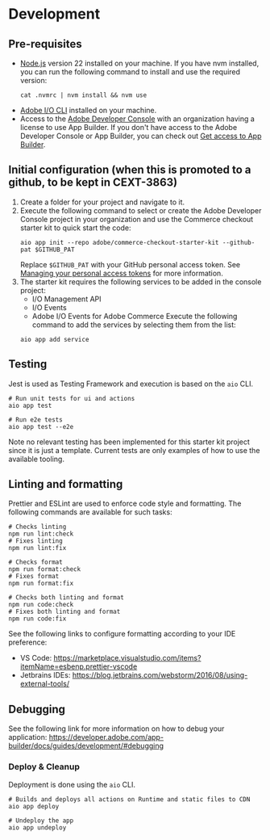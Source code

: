 # Development

## Pre-requisites

- [Node.js](https://nodejs.org/) version 22 installed on your machine.
  If you have nvm installed, you can run the following command to install and use the required version:
  ```shell
  cat .nvmrc | nvm install && nvm use
  ```
- [Adobe I/O CLI](https://developer.adobe.com/runtime/docs/guides/tools/cli_install/) installed on your machine.
- Access to the [Adobe Developer Console](https://console.adobe.io/) with an organization having a license to use App
  Builder. If you don't have access to the Adobe Developer Console or App Builder, you can check
  out [Get access to App Builder](https://developer.adobe.com/app-builder/docs/overview/getting_access/#get-access-to-app-builder).

## Initial configuration (when this is promoted to a github, to be kept in CEXT-3863)

1. Create a folder for your project and navigate to it.
2. Execute the following command to select or create the Adobe Developer Console project in your organization and use
   the Commerce checkout starter kit to quick start the code:
   ```shell
   aio app init --repo adobe/commerce-checkout-starter-kit --github-pat $GITHUB_PAT
   ```
   Replace `$GITHUB_PAT` with your GitHub personal access token.
   See [Managing your personal access tokens](https://docs.github.com/en/authentication/keeping-your-account-and-data-secure/managing-your-personal-access-tokens)
   for more information.
3. The starter kit requires the following services to be added in the console project:
   - I/O Management API
   - I/O Events
   - Adobe I/O Events for Adobe Commerce
     Execute the following command to add the services by selecting them from the list:
   ```shell
   aio app add service
   ```

## Testing

Jest is used as Testing Framework and execution is based on the `aio` CLI.

```shell
# Run unit tests for ui and actions
aio app test

# Run e2e tests
aio app test --e2e
```

Note no relevant testing has been implemented for this starter kit project since it is just a template. Current tests
are only examples of how to use the available tooling.

## Linting and formatting

Prettier and ESLint are used to enforce code style and formatting. The following commands are available for such tasks:

```shell
# Checks linting
npm run lint:check
# Fixes linting
npm run lint:fix

# Checks format
npm run format:check
# Fixes format
npm run format:fix

# Checks both linting and format
npm run code:check
# Fixes both linting and format
npm run code:fix
```

See the following links to configure formatting according to your IDE preference:

- VS Code: https://marketplace.visualstudio.com/items?itemName=esbenp.prettier-vscode
- Jetbrains IDEs: https://blog.jetbrains.com/webstorm/2016/08/using-external-tools/

## Debugging

See the following link for more information on how to debug your application:
https://developer.adobe.com/app-builder/docs/guides/development/#debugging

### Deploy & Cleanup

Deployment is done using the `aio` CLI.

```shell
# Builds and deploys all actions on Runtime and static files to CDN
aio app deploy

# Undeploy the app
aio app undeploy
```
